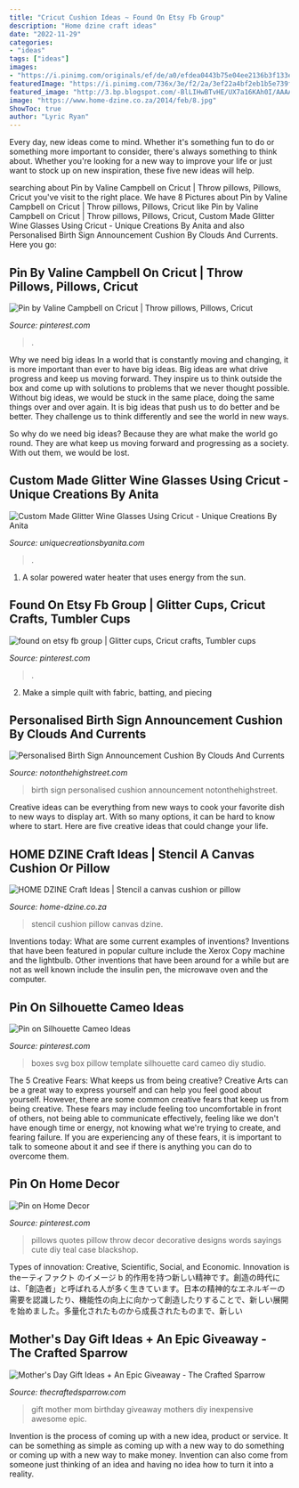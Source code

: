```yaml
---
title: "Cricut Cushion Ideas ~ Found On Etsy Fb Group"
description: "Home dzine craft ideas"
date: "2022-11-29"
categories:
- "ideas"
tags: ["ideas"]
images:
- "https://i.pinimg.com/originals/ef/de/a0/efdea0443b75e04ee2136b3f133eecfa.jpg"
featuredImage: "https://i.pinimg.com/736x/3e/f2/2a/3ef22a4bf2eb1b5e739f09de278147a7--typography-throws-decor-pillows.jpg"
featured_image: "http://3.bp.blogspot.com/-BlLIHwBTvHE/UX7a16KAh0I/AAAAAAAAI90/fTHhZjRK0jU/s1600/mothers+day.jpg"
image: "https://www.home-dzine.co.za/2014/feb/8.jpg"
ShowToc: true
author: "Lyric Ryan"
---
```



Every day, new ideas come to mind. Whether it's something fun to do or something more important to consider, there's always something to think about. Whether you're looking for a new way to improve your life or just want to stock up on new inspiration, these five new ideas will help.

	

		
searching about Pin by Valine Campbell on Cricut | Throw pillows, Pillows, Cricut you've visit to the right place. We have 8 Pictures about Pin by Valine Campbell on Cricut | Throw pillows, Pillows, Cricut like Pin by Valine Campbell on Cricut | Throw pillows, Pillows, Cricut, Custom Made Glitter Wine Glasses Using Cricut - Unique Creations By Anita and also Personalised Birth Sign Announcement Cushion By Clouds And Currents. Here you go:
		
    
## Pin By Valine Campbell On Cricut | Throw Pillows, Pillows, Cricut

<img loading=lazy src="https://i.pinimg.com/originals/ed/95/d5/ed95d55b7e6668b0473ed8e849d6f590.jpg" onerror="this.onerror=null;this.src='https://tse1.mm.bing.net/th?id=OIP.yC2iAgiCEhGW5D-SGGA_ggHaJ4&amp;pid=15.1';" alt="Pin by Valine Campbell on Cricut | Throw pillows, Pillows, Cricut">

_Source: pinterest.com_

>. 

	

Why we need big ideas
In a world that is constantly moving and changing, it is more important than ever to have big ideas. Big ideas are what drive progress and keep us moving forward. They inspire us to think outside the box and come up with solutions to problems that we never thought possible.
Without big ideas, we would be stuck in the same place, doing the same things over and over again. It is big ideas that push us to do better and be better. They challenge us to think differently and see the world in new ways.

So why do we need big ideas? Because they are what make the world go round. They are what keep us moving forward and progressing as a society. With out them, we would be lost.

    
## Custom Made Glitter Wine Glasses Using Cricut - Unique Creations By Anita

<img loading=lazy src="https://uniquecreationsbyanita.com/wp-content/uploads/2019/03/Glitter-wine-glasses-2-1-769x1024.jpg" onerror="this.onerror=null;this.src='https://tse3.mm.bing.net/th?id=OIP.YOhR6u34eIJNsu297ovPwQHaJ3&amp;pid=15.1';" alt="Custom Made Glitter Wine Glasses Using Cricut - Unique Creations By Anita">

_Source: uniquecreationsbyanita.com_

>. 

	

1. A solar powered water heater that uses energy from the sun.

    
## Found On Etsy Fb Group | Glitter Cups, Cricut Crafts, Tumbler Cups

<img loading=lazy src="https://i.pinimg.com/originals/ef/de/a0/efdea0443b75e04ee2136b3f133eecfa.jpg" onerror="this.onerror=null;this.src='https://tse1.mm.bing.net/th?id=OIP.0PkST9fr_nsAaM-QWmAOdQHaNL&amp;pid=15.1';" alt="found on etsy fb group | Glitter cups, Cricut crafts, Tumbler cups">

_Source: pinterest.com_

>. 

	

2. Make a simple quilt with fabric, batting, and piecing

    
## Personalised Birth Sign Announcement Cushion By Clouds And Currents

<img loading=lazy src="https://cdn.notonthehighstreet.com/fs/39/56/ed27-99bb-4b41-bb1a-280835827d3e/original_personalised-birth-announcement-cushion.jpg" onerror="this.onerror=null;this.src='https://tse1.mm.bing.net/th?id=OIP.2o7O7Zz5eJUxa8z01udufQHaHa&amp;pid=15.1';" alt="Personalised Birth Sign Announcement Cushion By Clouds And Currents">

_Source: notonthehighstreet.com_

>birth sign personalised cushion announcement notonthehighstreet. 

	

Creative ideas can be everything from new ways to cook your favorite dish to new ways to display art. With so many options, it can be hard to know where to start. Here are five creative ideas that could change your life.

    
## HOME DZINE Craft Ideas | Stencil A Canvas Cushion Or Pillow

<img loading=lazy src="https://www.home-dzine.co.za/2014/feb/8.jpg" onerror="this.onerror=null;this.src='https://tse2.mm.bing.net/th?id=OIP.eRmQvl3F5mozAQzyHY9a0gHaHa&amp;pid=15.1';" alt="HOME DZINE Craft Ideas | Stencil a canvas cushion or pillow">

_Source: home-dzine.co.za_

>stencil cushion pillow canvas dzine. 

	

Inventions today: What are some current examples of inventions?
Inventions that have been featured in popular culture include the Xerox Copy machine and the lightbulb. Other inventions that have been around for a while but are not as well known include the insulin pen, the microwave oven and the computer.

    
## Pin On Silhouette Cameo Ideas

<img loading=lazy src="https://i.pinimg.com/736x/6c/03/47/6c0347d592305232c5a4e6bef248db58--free-svg-card-files-free-svg-files-boxes.jpg" onerror="this.onerror=null;this.src='https://tse4.mm.bing.net/th?id=OIP.HtcDtq8jaRwidycUlqPZSAHaGh&amp;pid=15.1';" alt="Pin on Silhouette Cameo Ideas">

_Source: pinterest.com_

>boxes svg box pillow template silhouette card cameo diy studio. 

	

The 5 Creative Fears: What keeps us from being creative?
Creative Arts can be a great way to express yourself and can help you feel good about yourself. However, there are some common creative fears that keep us from being creative. These fears may include feeling too uncomfortable in front of others, not being able to communicate effectively, feeling like we don't have enough time or energy, not knowing what we're trying to create, and fearing failure. If you are experiencing any of these fears, it is important to talk to someone about it and see if there is anything you can do to overcome them.

    
## Pin On Home Decor

<img loading=lazy src="https://i.pinimg.com/736x/3e/f2/2a/3ef22a4bf2eb1b5e739f09de278147a7--typography-throws-decor-pillows.jpg" onerror="this.onerror=null;this.src='https://tse3.mm.bing.net/th?id=OIP.6ZgdgyKHsefxC6y1zx71PQAAAA&amp;pid=15.1';" alt="Pin on Home Decor">

_Source: pinterest.com_

>pillows quotes pillow throw decor decorative designs words sayings cute diy teal case blackshop. 

	

Types of innovation: Creative, Scientific, Social, and Economic.
Innovation is theーティファクト のイメージ b 的作用を持つ新しい精神です。創造の時代には、「創造者」と呼ばれる人が多く生きています。日本の精神的なエネルギーの需要を認識したり、機能性の向上に向かって創造したりすることで、新しい展開を始めました。多量化されたものから成長されたものまで、新しい

    
## Mother&#039;s Day Gift Ideas + An Epic Giveaway - The Crafted Sparrow

<img loading=lazy src="http://3.bp.blogspot.com/-BlLIHwBTvHE/UX7a16KAh0I/AAAAAAAAI90/fTHhZjRK0jU/s1600/mothers+day.jpg" onerror="this.onerror=null;this.src='https://tse2.mm.bing.net/th?id=OIP.pwsJ1bZOdVJUEpYBSo2JlgHaHa&amp;pid=15.1';" alt="Mother&#039;s Day Gift Ideas + An Epic Giveaway - The Crafted Sparrow">

_Source: thecraftedsparrow.com_

>gift mother mom birthday giveaway mothers diy inexpensive awesome epic. 

	

Invention is the process of coming up with a new idea, product or service. It can be something as simple as coming up with a new way to do something or coming up with a new way to make money. Invention can also come from someone just thinking of an idea and having no idea how to turn it into a reality.

